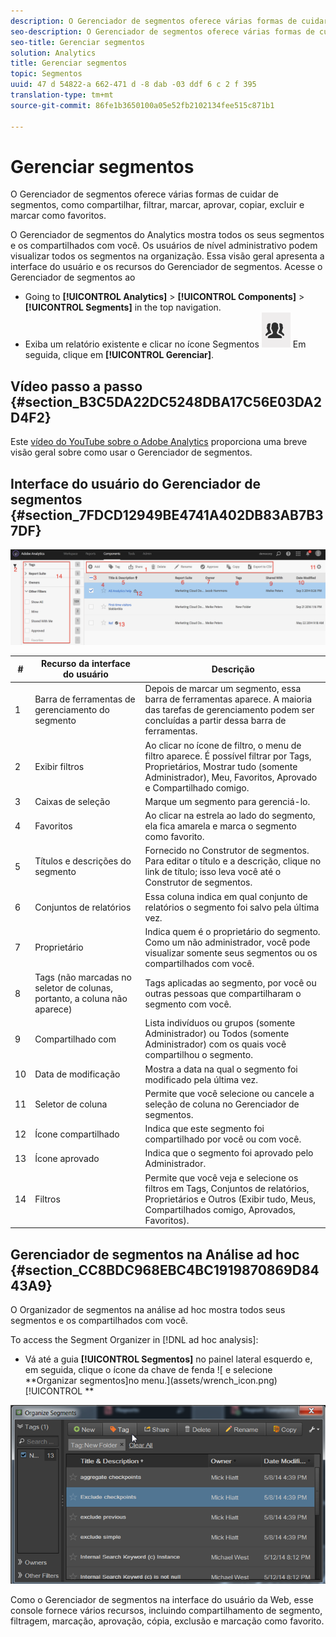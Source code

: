 ```yaml
---
description: O Gerenciador de segmentos oferece várias formas de cuidar de segmentos, como compartilhar, filtrar, marcar, aprovar, copiar, excluir e marcar como favoritos.
seo-description: O Gerenciador de segmentos oferece várias formas de cuidar de segmentos, como compartilhar, filtrar, marcar, aprovar, copiar, excluir e marcar como favoritos.
seo-title: Gerenciar segmentos
solution: Analytics
title: Gerenciar segmentos
topic: Segmentos
uuid: 47 d 54822-a 662-471 d -8 dab -03 ddf 6 c 2 f 395
translation-type: tm+mt
source-git-commit: 86fe1b3650100a05e52fb2102134fee515c871b1

---
```



# Gerenciar segmentos

O Gerenciador de segmentos oferece várias formas de cuidar de segmentos, como compartilhar, filtrar, marcar, aprovar, copiar, excluir e marcar como favoritos.

O Gerenciador de segmentos do Analytics mostra todos os seus segmentos e os compartilhados com você. Os usuários de nível administrativo podem visualizar todos os segmentos na organização. Essa visão geral apresenta a interface do usuário e os recursos do Gerenciador de segmentos. Acesse o Gerenciador de segmentos ao

* Going to **[!UICONTROL Analytics]** &gt; **[!UICONTROL Components]** &gt; **[!UICONTROL Segments]** in the top navigation.
* Exiba um relatório existente e clicar no ícone Segmentos ![ na navegação à esquerda. ](assets/segment_icon.png) Em seguida, clique em **[!UICONTROL Gerenciar]**.

## Vídeo passo a passo {#section_B3C5DA22DC5248DBA17C56E03DA2D4F2}

Este [vídeo do YouTube sobre o Adobe Analytics](https://www.youtube.com/watch?v=CdfOq98PTrg&index=6&list=PL2tCx83mn7GtHqZicFTa--aE6d02BvvTd) proporciona uma breve visão geral sobre como usar o Gerenciador de segmentos.

## Interface do usuário do Gerenciador de segmentos {#section_7FDCD12949BE4741A402DB83AB7B37DF}

![](assets/segment_manager_ui.png)

| # | Recurso da interface do usuário | Descrição |
|---|---|---|
| 1 | Barra de ferramentas de gerenciamento do segmento | Depois de marcar um segmento, essa barra de ferramentas aparece. A maioria das tarefas de gerenciamento podem ser concluídas a partir dessa barra de ferramentas. |
| 2 | Exibir filtros | Ao clicar no ícone de filtro, o menu de filtro aparece. É possível filtrar por Tags, Proprietários, Mostrar tudo (somente Administrador), Meu, Favoritos, Aprovado e Compartilhado comigo. |
| 3 | Caixas de seleção | Marque um segmento para gerenciá-lo. |
| 4 | Favoritos | Ao clicar na estrela ao lado do segmento, ela fica amarela e marca o segmento como favorito. |
| 5 | Títulos e descrições do segmento | Fornecido no Construtor de segmentos. Para editar o título e a descrição, clique no link de título; isso leva você até o Construtor de segmentos. |
| 6 | Conjuntos de relatórios | Essa coluna indica em qual conjunto de relatórios o segmento foi salvo pela última vez. |
| 7 | Proprietário | Indica quem é o proprietário do segmento. Como um não administrador, você pode visualizar somente seus segmentos ou os compartilhados com você. |
| 8 | Tags (não marcadas no seletor de colunas, portanto, a coluna não aparece) | Tags aplicadas ao segmento, por você ou outras pessoas que compartilharam o segmento com você. |
| 9 | Compartilhado com | Lista indivíduos ou grupos (somente Administrador) ou Todos (somente Administrador) com os quais você compartilhou o segmento. |
| 10 | Data de modificação | Mostra a data na qual o segmento foi modificado pela última vez. |
| 11 | Seletor de coluna | Permite que você selecione ou cancele a seleção de coluna no Gerenciador de segmentos. |
| 12 | Ícone compartilhado | Indica que este segmento foi compartilhado por você ou com você. |
| 13 | Ícone aprovado | Indica que o segmento foi aprovado pelo Administrador. |
| 14 | Filtros | Permite que você veja e selecione os filtros em Tags, Conjuntos de relatórios, Proprietários e Outros (Exibir tudo, Meus, Compartilhados comigo, Aprovados, Favoritos). |

## Gerenciador de segmentos na Análise ad hoc {#section_CC8BDC968EBC4BC1919870869D8443A9}

O Organizador de segmentos na análise ad hoc mostra todos seus segmentos e os compartilhados com você.

To access the Segment Organizer in [!DNL ad hoc analysis]:

* Vá até a guia **[!UICONTROL Segmentos]** no painel lateral esquerdo e, em seguida, clique o ícone da chave de fenda ![ e selecione **Organizar segmentos]no menu.](assets/wrench_icon.png)[!UICONTROL **

![](assets/ad_hoc_organize_segments.png)

Como o Gerenciador de segmentos na interface do usuário da Web, esse console fornece vários recursos, incluindo compartilhamento de segmento, filtragem, marcação, aprovação, cópia, exclusão e marcação como favorito.
